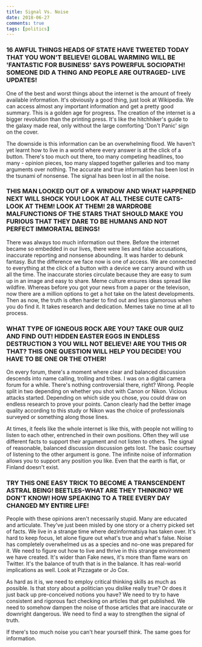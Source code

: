 ```yaml
---  
title: Signal Vs. Noise  
date: 2018-06-27 
comments: true  
tags: [politics]  
---  
```

<h3>16 AWFUL THINGS HEADS OF STATE HAVE TWEETED TODAY THAT YOU WON'T BELIEVE! GLOBAL WARMING WILL BE 'FANTASTIC FOR BUSINESS' SAYS POWERFUL SOCIOPATH! SOMEONE DID A THING AND PEOPLE ARE OUTRAGED- LIVE UPDATES!</h3>  

One of the best and worst things about the internet is the amount of freely available information. It's obviously a good thing, just look at Wikipedia. We can access almost any important information and get a pretty good summary. This is a golden age for progress. The creation of the internet is a bigger revolution than the printing press. It's like the hitchhiker's guide to the galaxy made real, only without the large comforting 'Don't Panic' sign on the cover.  

<!--more-->  

The downside is this information can be an overwhelming flood. We haven't yet learnt how to live in a world where every answer is at the click of a button. There's too much out there, too many competing headlines, too many - opinion pieces, too many slapped together galleries and too many arguments over nothing. The accurate and true information has been lost in the tsunami of nonsense. The signal has been lost in all the noise.  

<h3>THIS MAN LOOKED OUT OF A WINDOW AND WHAT HAPPENED NEXT WILL SHOCK YOU! LOOK AT ALL THESE CUTE CATS- LOOK AT THEM! LOOK AT THEM! 28 WARDROBE MALFUNCTIONS OF THE STARS THAT SHOULD MAKE YOU FURIOUS THAT THEY DARE TO BE HUMANS AND NOT PERFECT IMMORATAL BEINGS!</h3>  

There was always too much information out there. Before the internet became so embedded in our lives, there were lies and false accusations, inaccurate reporting and nonsense abounding. It was harder to debunk fantasy. But the difference we face now is one of access. We are connected to everything at the click of a button with a device we carry around with us all the time. The inaccurate stories circulate because they are easy to sum up in an image and easy to share. Meme culture ensures ideas spread like wildfire. Whereas before you got your news from a paper or the televison, now there are a million options to get a hot take on the latest developments. Then as now, the truth is often harder to find out and less glamorous when you do find it. It takes research and dedication. Memes take no time at all to process.  

<h3>WHAT TYPE OF IGNEOUS ROCK ARE YOU? TAKE OUR QUIZ AND FIND OUT! HIDDEN EASTER EGGS IN ENDLESS DESTRUCTION 3 YOU WILL NOT BELIEVE! ARE YOU THIS OR THAT? THIS ONE QUESTION WILL HELP YOU DECIDE! YOU HAVE TO BE ONE OR THE OTHER!</h3>  

On every forum, there's a moment where clear and balanced discussion descends into name calling, trolling and tribes. I was on a digital camera forum for a while. There's nothing controversial there, right? Wrong. People split in two depending on whether you shot with Canon or Nikon. Vicious attacks started. Depending on which side you chose, you could draw on endless research to prove your points. Canon clearly had the better image quality according to this study or Nikon was the choice of professionals surveyed or something along those lines.  

At times, it feels like the whole internet is like this, with people not willing to listen to each other, entrenched in their own positions. Often they will use different facts to support their argument and not listen to others. The signal of reasonable, balanced discussion discussion gets lost. The basic courtsey of listening to the other argument is gone. The infinite noise of information allows you to support any position you like. Even that the earth is flat, or Finland doesn't exist.  

<h3>TRY THIS ONE EASY TRICK TO BECOME A TRANSCENDENT ASTRAL BEING! BEETLES-WHAT ARE THEY THINKING? WE DON'T KNOW! HOW SPEAKING TO A TREE EVERY DAY CHANGED MY ENTIRE LIFE!</h3>  

People with these opinions aren't necessarily stupid. Many are educated and articulate. They've just been misled by one story or a cherry picked set of facts. We live in a strange time where dezinformatsiya has taken over. It's hard to keep focus, let alone figure out what's true and what's false. Noise has completely overwhelmed us as a species and no-one was prepared for it. We need to figure out how to live and thrive in this strange environment we have created. It's wider than Fake news, it's more than flame wars on Twitter. It's the balance of truth that is in the balance. It has real-world implications as well. Look at Pizzagate or Jo Cox.  

As hard as it is, we need to employ critical thinking skills as much as possible. Is that story about a politician you dislike really true? Or does it just back up pre-conceived notions you have? We need to try to have consistent and rigorous fact checking on articles that get published. We need to somehow dampen the noise of those articles that are inaccurate or downright dangerous. We need to find a way to strengthen the signal of truth.  

If there's too much noise you can't hear yourself think. The same goes for information.  
